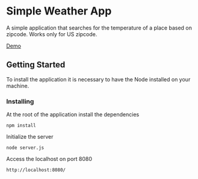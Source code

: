 # Simple Weather App
A simple application that searches for the temperature of a place based on zipcode.
Works only for US zipcode. 

[Demo](https://climazinho.herokuapp.com/)

## Getting Started
To install the application it is necessary to have the Node installed on your machine.

### Installing
At the root of the application install the dependencies

```
npm install
```

Initialize the server

```
node server.js
```

Access the localhost on port 8080

```
http://localhost:8080/
```